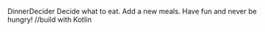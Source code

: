 DinnerDecider
Decide what to eat. Add a new meals. Have fun and never be hungry!
//build with Kotlin
